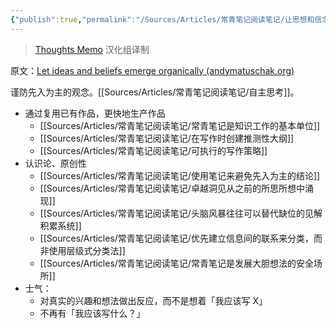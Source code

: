 ```yaml
---
{"publish":true,"permalink":"/Sources/Articles/常青笔记阅读笔记/让思想和信念有机地涌现.md","title":"让思想和信念有机地涌现","created":"2022-08-11","modified":"2023-03-14","tags":["review"],"cssclasses":""}
---
```




> [Thoughts Memo](https://paratranz.cn/projects/3131) 汉化组译制

原文：[Let ideas and beliefs emerge organically (andymatuschak.org)](https://notes.andymatuschak.org/z5uSCvx3W2GdzBVhWAAXrrCcykJ8SHimdJzg7)

谨防先入为主的观念。[[Sources/Articles/常青笔记阅读笔记/自主思考]]。

- 通过复用已有作品，更快地生产作品
	- [[Sources/Articles/常青笔记阅读笔记/常青笔记是知识工作的基本单位]]
	- [[Sources/Articles/常青笔记阅读笔记/在写作时创建推测性大纲]]
	- [[Sources/Articles/常青笔记阅读笔记/可执行的写作策略]]
- 认识论、原创性
	- [[Sources/Articles/常青笔记阅读笔记/使用笔记来避免先入为主的结论]]
	- [[Sources/Articles/常青笔记阅读笔记/卓越洞见从之前的所思所想中涌现]]
	- [[Sources/Articles/常青笔记阅读笔记/头脑风暴往往可以替代缺位的见解积累系统]]
	- [[Sources/Articles/常青笔记阅读笔记/优先建立信息间的联系来分类，而非使用层级式分类法]]
	- [[Sources/Articles/常青笔记阅读笔记/常青笔记是发展大胆想法的安全场所]]
- 士气：
	- 对真实的兴趣和想法做出反应，而不是想着「我应该写 X」
	- 不再有「我应该写什么？」